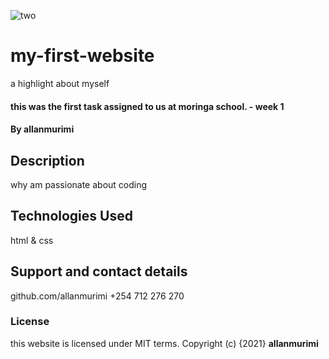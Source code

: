 ![two](https://user-images.githubusercontent.com/89457206/131143161-0409bf47-1286-4feb-9654-f42a24799460.jpg)
# my-first-website
a highlight about myself
#### this was the first task assigned to us at moringa school. - week 1
#### By **allanmurimi**
## Description
why am passionate about coding
## Technologies Used
html & css
## Support and contact details
github.com/allanmurimi
+254 712 276 270
### License
this website is licensed under MIT terms.
Copyright (c) {2021} **allanmurimi**
